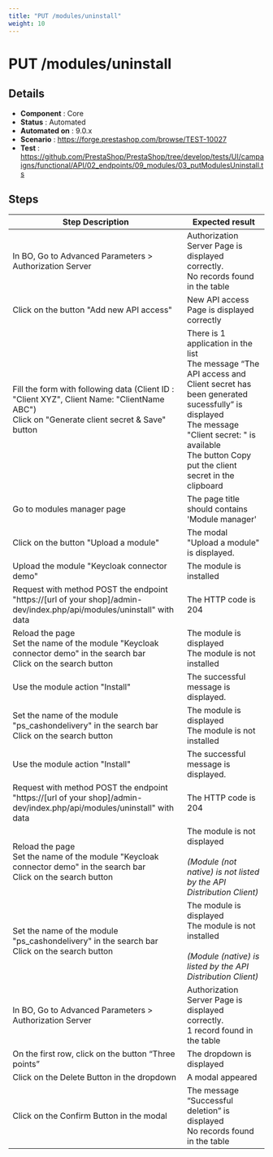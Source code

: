 ```yaml
---
title: "PUT /modules/uninstall"
weight: 10
---
```


# PUT /modules/uninstall
## Details
* **Component** : Core
* **Status** : Automated
* **Automated on** : 9.0.x
* **Scenario** : https://forge.prestashop.com/browse/TEST-10027
* **Test** : https://github.com/PrestaShop/PrestaShop/tree/develop/tests/UI/campaigns/functional/API/02_endpoints/09_modules/03_putModulesUninstall.ts

## Steps
| Step Description | Expected result |
| ----- | ----- |
| In BO, Go to Advanced Parameters > Authorization Server | Authorization Server Page is displayed correctly.<br>No records found in the table |
| Click on the button "Add new API access" | New API access Page is displayed correctly |
| Fill the form with following data (Client ID : "Client XYZ", Client Name: "ClientName ABC")<br>Click on "Generate client secret & Save" button | There is 1 application in the list<br>The message “The API access and Client secret has been generated sucessfully” is displayed<br>The message "Client secret: " is available<br>The button Copy put the client secret in the clipboard |
| Go to modules manager page | The page title should contains 'Module manager' |
| Click on the button "Upload a module" | The modal "Upload a module" is displayed. |
| Upload the module "Keycloak connector demo" | The module is installed |
| Request with method POST the endpoint "https://[url of your shop]/admin-dev/index.php/api/modules/uninstall" with data | The HTTP code is 204 |
| Reload the page<br>Set the name of the module "Keycloak connector demo" in the search bar<br>Click on the search button | The module is displayed<br>The module is not installed |
| Use the module action "Install" | The successful message is displayed. |
| Set the name of the module "ps_cashondelivery" in the search bar<br>Click on the search button | The module is displayed<br>The module is not installed |
| Use the module action "Install" | The successful message is displayed. |
| Request with method POST the endpoint "https://[url of your shop]/admin-dev/index.php/api/modules/uninstall" with data | The HTTP code is 204 |
| Reload the page<br>Set the name of the module "Keycloak connector demo" in the search bar<br>Click on the search button | The module is not displayed<br><br>_(Module (not native) is not listed by the API Distribution Client)_ |
| Set the name of the module "ps_cashondelivery" in the search bar<br>Click on the search button | The module is displayed<br>The module is not installed<br><br>_(Module (native) is listed by the API Distribution Client)_ |
| In BO, Go to Advanced Parameters > Authorization Server | Authorization Server Page is displayed correctly.<br>1 record found in the table |
| On the first row, click on the button “Three points” | The dropdown is displayed |
| Click on the Delete Button in the dropdown | A modal appeared |
| Click on the Confirm Button in the modal | The message “Successful deletion” is displayed<br>No records found in the table |
